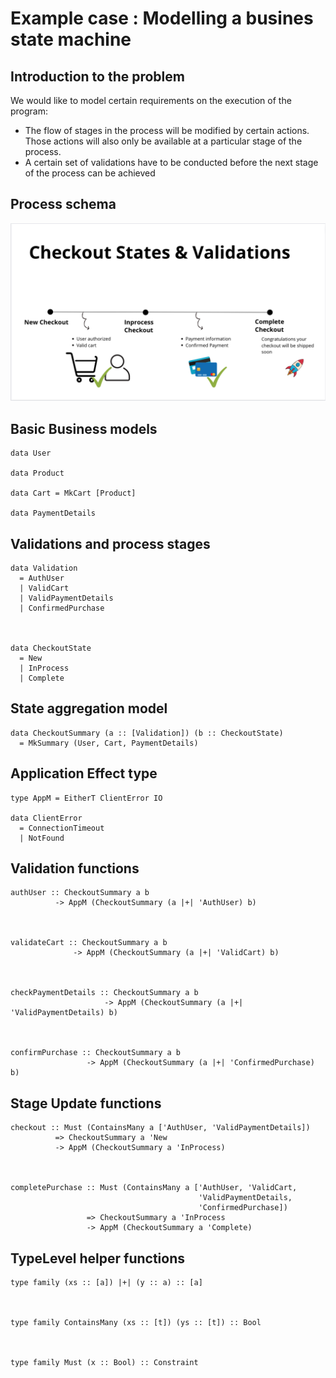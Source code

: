 

# Example case : Modelling a busines state machine


## Introduction to the problem

We would like to model certain requirements on the execution of the program:

-   The flow of stages in the process will be modified by certain actions. Those actions will also only be available at a particular stage of the process.
-   A certain set of validations have to be conducted before the next stage of the process can be achieved


## Process schema

![img](./img/process.png)


## Basic Business models

  

    data User

    data Product

    data Cart = MkCart [Product]

    data PaymentDetails


## Validations and process stages

  

    data Validation
      = AuthUser
      | ValidCart
      | ValidPaymentDetails
      | ConfirmedPurchase

  

    data CheckoutState
      = New
      | InProcess
      | Complete


## State aggregation model

  

    data CheckoutSummary (a :: [Validation]) (b :: CheckoutState)
      = MkSummary (User, Cart, PaymentDetails)


## Application Effect type

  

    type AppM = EitherT ClientError IO
    
    data ClientError
      = ConnectionTimeout
      | NotFound


## Validation functions

    
    authUser :: CheckoutSummary a b
              -> AppM (CheckoutSummary (a |+| 'AuthUser) b)

  

    validateCart :: CheckoutSummary a b
                  -> AppM (CheckoutSummary (a |+| 'ValidCart) b)

  

    checkPaymentDetails :: CheckoutSummary a b
                         -> AppM (CheckoutSummary (a |+| 'ValidPaymentDetails) b)

  

    confirmPurchase :: CheckoutSummary a b
                     -> AppM (CheckoutSummary (a |+| 'ConfirmedPurchase) b)


## Stage Update functions

  

    checkout :: Must (ContainsMany a ['AuthUser, 'ValidPaymentDetails])
              => CheckoutSummary a 'New
              -> AppM (CheckoutSummary a 'InProcess)

  

    completePurchase :: Must (ContainsMany a ['AuthUser, 'ValidCart,
                                              'ValidPaymentDetails,
                                              'ConfirmedPurchase])
                     => CheckoutSummary a 'InProcess
                     -> AppM (CheckoutSummary a 'Complete)


## TypeLevel helper functions

  

    type family (xs :: [a]) |+| (y :: a) :: [a]

  

    type family ContainsMany (xs :: [t]) (ys :: [t]) :: Bool

  

    type family Must (x :: Bool) :: Constraint

